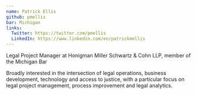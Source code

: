 ```yaml
---
name: Patrick Ellis
github: pmellis
bar: Michigan
links:
  Twitter: https://twitter.com/pmellis
  LinkedIn: https://www.linkedin.com/en/patrickmellis
---
```


Legal Project Manager at Honigman Miller Schwartz & Cohn LLP, member of the Michigan Bar

Broadly interested in the intersection of legal operations, business development, technology and access to justice, with a particular focus on legal project management, process improvement and legal analytics.
